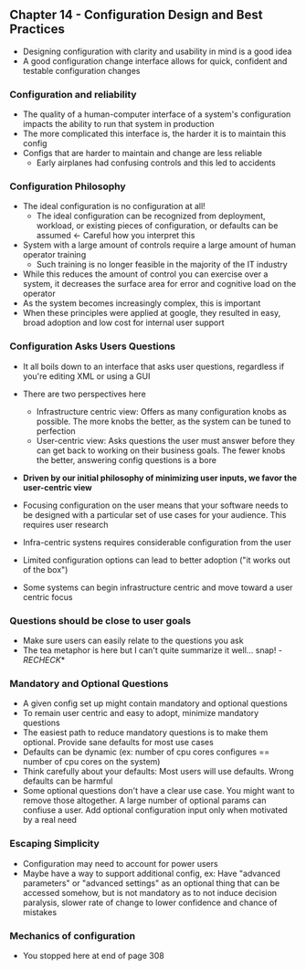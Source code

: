 ## Chapter 14 - Configuration Design and Best Practices
- Designing configuration with clarity and usability in mind is a good idea
- A good configuration change interface allows for quick, confident and testable configuration changes

### Configuration and reliability
- The quality of a human-computer interface of a system's configuration impacts the ability to run that system in production
- The more complicated this interface is, the harder it is to maintain this config
- Configs that are harder to maintain and change are less reliable
    - Early airplanes had confusing controls and this led to accidents

### Configuration Philosophy
- The ideal configuration is no configuration at all!
    - The ideal configuration can be recognized from deployment, workload, or existing pieces of configuration, or defaults can be assumed <- Careful how you interpret this
- System with a large amount of controls require a large amount of human operator training
    - Such training is no longer feasible in the majority of the IT industry
- While this reduces the amount of control you can exercise over a system, it decreases the surface area for error and cognitive load on the operator
- As the system becomes increasingly complex, this is important
- When these principles were applied at google, they resulted in easy, broad adoption and low cost for internal user support

### Configuration Asks Users Questions
- It all boils down to an interface that asks user questions, regardless if you're editing XML or using a GUI
- There are two perspectives here
    - Infrastructure centric view: Offers as many configuration knobs as possible. The more knobs the better, as the system can be tuned to perfection
    - User-centric view: Asks questions the user must answer before they can get back to working on their business goals. The fewer knobs the better, answering config questions is a bore 

- **Driven by our initial philosophy of minimizing user inputs, we favor the user-centric view**
- Focusing configuration on the user means that your software needs to be designed with a particular set of use cases for your audience. This requires user research
- Infra-centric systens requires considerable configuration from the user
- Limited configuration options can lead to better adoption ("it works out of the box")
- Some systems can begin infrastructure centric and move toward a user centric focus

### Questions should be close to user goals
- Make sure users can easily relate to the questions you ask
- The tea metaphor is here but I can't quite summarize it well... snap! - *RECHECK**

### Mandatory and Optional Questions
- A given config set up might contain mandatory and optional questions
- To remain user centric and easy to adopt, minimize mandatory questions
- The easiest path to reduce mandatory questions is to make them optional. Provide sane defaults for most use cases
- Defaults can be dynamic (ex: number of cpu cores configures == number of cpu cores on the system)
- Think carefully about your defaults: Most users will use defaults. Wrong defaults can be harmful
- Some optional questions don't have a clear use case. You might want to remove those altogether. A large number of optional params can confiuse a user. Add optional configuration input only when motivated by a real need

### Escaping Simplicity
- Configuration may need to account for power users
- Maybe have a way to support additional config, ex: Have "advanced parameters" or "advanced settings" as an optional thing that can be accessed somehow, but is not mandatory as to not induce decision paralysis, slower rate of change to lower confidence and chance of mistakes

### Mechanics of configuration
- You stopped here at end of page 308